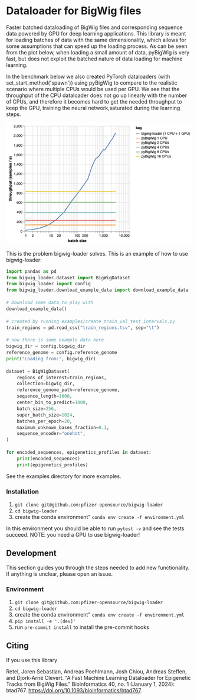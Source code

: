 # Dataloader for BigWig files

Faster batched dataloading of BigWig files and corresponding sequence data powered by GPU for deep learning applications.
This library is meant for loading batches of data with the same dimensionality, which allows for some assumptions that can
speed up the loading process. As can be seen from the plot below, when loading a small amount of data, pyBigWig is very fast,
but does not exploit the batched nature of data loading for machine learning.

In the benchmark below we also created PyTorch dataloaders (with set_start_method('spawn')) using pyBigWig to compare to
the realistic scenario where multiple CPUs would be used per GPU. We see that the throughput of the CPU dataloader does
not go up linearly with the number of CPUs, and therefore it becomes hard to get the needed throughput to keep the GPU,
training the neural network,saturated during the learning steps.


![benchmark.png](images%2Fbenchmark.png)

This is the problem bigwig-loader solves. This is an example of how to use bigwig-loader:

```python
import pandas as pd
from bigwig_loader.dataset import BigWigDataset
from bigwig_loader import config
from bigwig_loader.download_example_data import download_example_data

# Download some data to play with
download_example_data()

# created by running examples/create_train_val_test_intervals.py
train_regions = pd.read_csv("train_regions.tsv", sep="\t")

# now there is some example data here
bigwig_dir = config.bigwig_dir
reference_genome = config.reference_genome
print("Loading from:", bigwig_dir)

dataset = BigWigDataset(
    regions_of_interest=train_regions,
    collection=bigwig_dir,
    reference_genome_path=reference_genome,
    sequence_length=1000,
    center_bin_to_predict=1000,
    batch_size=256,
    super_batch_size=1024,
    batches_per_epoch=20,
    maximum_unknown_bases_fraction=0.1,
    sequence_encoder="onehot",
)

for encoded_sequences, epigenetics_profiles in dataset:
    print(encoded_sequences)
    print(epigenetics_profiles)

```

See the examples directory for more examples.

### Installation

1. `git clone git@github.com:pfizer-opensource/bigwig-loader`
2. `cd bigwig-loader`
3. create the conda environment" `conda env create -f environment.yml`

In this environment you should be able to run `pytest -v` and see the tests
succeed. NOTE: you need a GPU to use bigwig-loader!

## Development

This section guides you through the steps needed to add new functionality. If
anything is unclear, please open an issue.

### Environment

1. `git clone git@github.com:pfizer-opensource/bigwig-loader`
2. `cd bigwig-loader`
3. create the conda environment" `conda env create -f environment.yml`
4. `pip install -e '.[dev]'`
5. run `pre-commit install` to install the pre-commit hooks


## Citing

If you use this library

Retel, Joren Sebastian, Andreas Poehlmann, Josh Chiou, Andreas Steffen, and Djork-Arné Clevert. “A Fast Machine Learning Dataloader for Epigenetic Tracks from BigWig Files.” Bioinformatics 40, no. 1 (January 1, 2024): btad767. https://doi.org/10.1093/bioinformatics/btad767.
